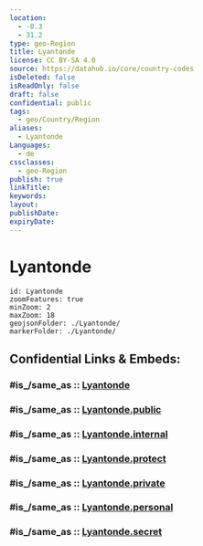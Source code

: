 ```yaml
---
location:
  - -0.3
  - 31.2
type: geo-Region
title: Lyantonde
license: CC BY-SA 4.0
source: https://datahub.io/core/country-codes
isDeleted: false
isReadOnly: false
draft: false
confidential: public
tags:
  - geo/Country/Region
aliases:
  - Lyantonde
Languages:
  - de
cssclasses:
  - geo-Region
publish: true
linkTitle:
keywords:
layout:
publishDate:
expiryDate:
---
```


# Lyantonde

```leaflet
id: Lyantonde
zoomFeatures: true 
minZoom: 2 
maxZoom: 18
geojsonFolder: ./Lyantonde/
markerFolder: ./Lyantonde/
```


## Confidential Links & Embeds: 

### #is_/same_as :: [Lyantonde](/_Standards/Earth/Continent/Africa/Africa~Central/Uganda/regions~Uganda/Uganda~Central/Lyantonde.md) 

### #is_/same_as :: [Lyantonde.public](/_public/Earth/Continent/Africa/Africa~Central/Uganda/regions~Uganda/Uganda~Central/Lyantonde.public.md) 

### #is_/same_as :: [Lyantonde.internal](/_internal/Earth/Continent/Africa/Africa~Central/Uganda/regions~Uganda/Uganda~Central/Lyantonde.internal.md) 

### #is_/same_as :: [Lyantonde.protect](/_protect/Earth/Continent/Africa/Africa~Central/Uganda/regions~Uganda/Uganda~Central/Lyantonde.protect.md) 

### #is_/same_as :: [Lyantonde.private](/_private/Earth/Continent/Africa/Africa~Central/Uganda/regions~Uganda/Uganda~Central/Lyantonde.private.md) 

### #is_/same_as :: [Lyantonde.personal](/_personal/Earth/Continent/Africa/Africa~Central/Uganda/regions~Uganda/Uganda~Central/Lyantonde.personal.md) 

### #is_/same_as :: [Lyantonde.secret](/_secret/Earth/Continent/Africa/Africa~Central/Uganda/regions~Uganda/Uganda~Central/Lyantonde.secret.md)

